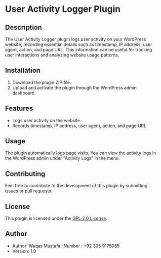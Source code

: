# User Activity Logger Plugin

## Description

The User Activity Logger plugin logs user activity on your WordPress website, recording essential details such as timestamp, IP address, user agent, action, and page URL. This information can be useful for tracking user interactions and analyzing website usage patterns.

## Installation

1. Download the plugin ZIP file.
2. Upload and activate the plugin through the WordPress admin dashboard.

## Features

- Logs user activity on the website.
- Records timestamp, IP address, user agent, action, and page URL.

## Usage

The plugin automatically logs page visits. You can view the activity logs in the WordPress admin under "Activity Logs" in the menu.

## Contributing

Feel free to contribute to the development of this plugin by submitting issues or pull requests.

## License

This plugin is licensed under the [GPL-2.0 License](LICENSE).

## Author

- Author: Waqas Mustafa
-Number : +92 305 9175085
- Version: 1.0

